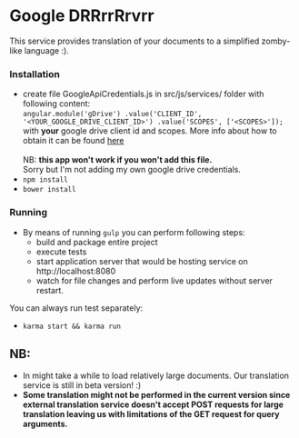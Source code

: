 Google DRRrrRrvrr
====

This service provides translation of your documents to a simplified zomby-like language :).

### Installation

* create file GoogleApiCredentials.js in src/js/services/ folder with following content:<br>
  `angular.module('gDrive')
       .value('CLIENT_ID', '<YOUR_GOOGLE_DRIVE_CLIENT_ID>')
       .value('SCOPES', ['<SCOPES>']);`<br>
  with <B>your</B> google drive client id and scopes. More info about how to obtain it can be found 
  <a href="https://developers.google.com/drive/web/quickstart/js">here</a><br><br>
  NB: <b>this app won't work if you won't add this file.</b><br> Sorry but I'm not adding my own google drive credentials.
* `npm install`
* `bower install`

### Running

* By means of running `gulp` you can perform following steps:
  * build and package entire project
  * execute tests
  * start application server that would be hosting service on http://localhost:8080
  * watch for file changes and perform live updates without server restart.

You can always run test separately:
 * `karma start && karma run`

## NB:

* In might take a while to load relatively large documents. Our translation service is still in beta version! :)
* <b>Some translation might not be performed in the current version since external translation service doesn't accept 
POST requests for large translation leaving us with limitations of the GET request for query arguments.</b>